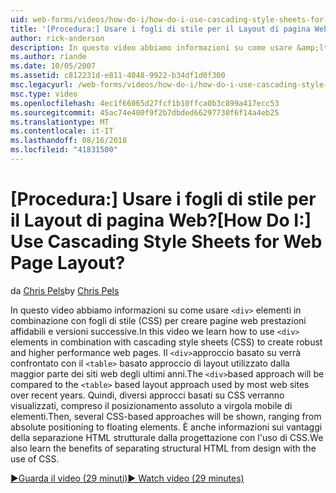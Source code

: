 ```yaml
---
uid: web-forms/videos/how-do-i/how-do-i-use-cascading-style-sheets-for-web-page-layout
title: '[Procedura:] Usare i fogli di stile per il Layout di pagina Web? | Microsoft Docs'
author: rick-anderson
description: In questo video abbiamo informazioni su come usare &amp;lt; div&amp;gt; gli elementi in combinazione con fogli di stile (CSS) per creare le prestazioni affidabili e versioni successive web p...
ms.author: riande
ms.date: 10/05/2007
ms.assetid: c812231d-e811-4048-9922-b34df1d0f300
msc.legacyurl: /web-forms/videos/how-do-i/how-do-i-use-cascading-style-sheets-for-web-page-layout
msc.type: video
ms.openlocfilehash: 4ec1f66065d27fcf1b10ffca0b3c899a417ecc53
ms.sourcegitcommit: 45ac74e400f9f2b7dbded66297730f6f14a4eb25
ms.translationtype: MT
ms.contentlocale: it-IT
ms.lasthandoff: 08/16/2018
ms.locfileid: "41831500"
---
```

<a name="how-do-i-use-cascading-style-sheets-for-web-page-layout"></a><span data-ttu-id="9b89b-104">[Procedura:] Usare i fogli di stile per il Layout di pagina Web?</span><span class="sxs-lookup"><span data-stu-id="9b89b-104">[How Do I:] Use Cascading Style Sheets for Web Page Layout?</span></span>
====================
<span data-ttu-id="9b89b-105">da [Chris Pels](https://twitter.com/chrispels)</span><span class="sxs-lookup"><span data-stu-id="9b89b-105">by [Chris Pels](https://twitter.com/chrispels)</span></span>

<span data-ttu-id="9b89b-106">In questo video abbiamo informazioni su come usare `<div>` elementi in combinazione con fogli di stile (CSS) per creare pagine web prestazioni affidabili e versioni successive.</span><span class="sxs-lookup"><span data-stu-id="9b89b-106">In this video we learn how to use `<div>` elements in combination with cascading style sheets (CSS) to create robust and higher performance web pages.</span></span> <span data-ttu-id="9b89b-107">Il `<div>`approccio basato su verrà confrontato con il `<table>` basato approccio di layout utilizzato dalla maggior parte dei siti web degli ultimi anni.</span><span class="sxs-lookup"><span data-stu-id="9b89b-107">The `<div>`based approach will be compared to the `<table>` based layout approach used by most web sites over recent years.</span></span> <span data-ttu-id="9b89b-108">Quindi, diversi approcci basati su CSS verranno visualizzati, compreso il posizionamento assoluto a virgola mobile di elementi.</span><span class="sxs-lookup"><span data-stu-id="9b89b-108">Then, several CSS-based approaches will be shown, ranging from absolute positioning to floating elements.</span></span> <span data-ttu-id="9b89b-109">È anche informazioni sui vantaggi della separazione HTML strutturale dalla progettazione con l'uso di CSS.</span><span class="sxs-lookup"><span data-stu-id="9b89b-109">We also learn the benefits of separating structural HTML from design with the use of CSS.</span></span>

[<span data-ttu-id="9b89b-110">&#9654;Guarda il video (29 minuti)</span><span class="sxs-lookup"><span data-stu-id="9b89b-110">&#9654; Watch video (29 minutes)</span></span>](https://channel9.msdn.com/Blogs/ASP-NET-Site-Videos/how-do-i-use-cascading-style-sheets-for-web-page-layout)
